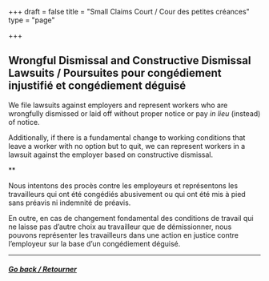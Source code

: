 +++
draft = false
title = "Small Claims Court / Cour des petites créances"
type = "page"

+++
## Wrongful Dismissal and Constructive Dismissal Lawsuits / Poursuites pour congédiement injustifié et congédiement déguisé

We file lawsuits against employers and represent workers who are wrongfully dismissed or laid off without proper notice or pay _in lieu_ (instead) of notice.

Additionally, if there is a fundamental change to working conditions that leave a worker with no option but to quit, we can represent workers in a lawsuit against the employer based on constructive dismissal.

**

Nous intentons des procès contre les employeurs et représentons les travailleurs qui ont été congédiés abusivement ou qui ont été mis à pied sans préavis ni indemnité de préavis.

En outre, en cas de changement fondamental des conditions de travail qui ne laisse pas d’autre choix au travailleur que de démissionner, nous pouvons représenter les travailleurs dans une action en justice contre l’employeur sur la base d’un congédiement déguisé.


* * *

##### [Go back / Retourner](/features/services/unlawful-dismissals/)
